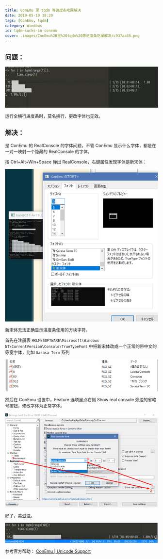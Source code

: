```yaml
---
title: ConEmu 里 tqdm 等进度条吃屎解决
date: 2019-05-19 18:20
tags: [ConEmu, tqdm]
category: Windows
id: tqdm-sucks-in-conemu
cover: .images/ConEmu%20里%20tqdm%20等进度条吃屎解决/c937aa35.png
---
```


## 问题：

![c937aa35.png](.images/ConEmu%20里%20tqdm%20等进度条吃屎解决/c937aa35.png)

运行全横行进度条时，莫名换行，更改字体也无效。

## 解决：

是 ConEmu 的 RealConsole 的字体问题，不管 ConEmu 显示什么字体，都是在一对一映射一个隐藏的 RealConsole 的字体。

按 Ctrl+Alt+Win+Space 弹出 RealConsole，右键属性发现字体是新宋体：

![a2ac7518.png](.images/ConEmu%20里%20tqdm%20等进度条吃屎解决/a2ac7518.png)

新宋体无法正确显示进度条使用的方块字符。

首先在注册表 `HKLM\SOFTWARE\Microsoft\Windows NT\CurrentVersion\Console\TrueTypeFont` 中把新宋体改成一个正常的带中文的等宽字体，比如 `Sarasa Term` 系列

![856ef4f9.png](.images/ConEmu%20里%20tqdm%20等进度条吃屎解决/856ef4f9.png)

然后在 ConEmu 设置中，Feature 选项里点右侧 Show real console 旁边的省略号按钮，修改字体为正常字体。

![46a8b97f.png](.images/ConEmu%20里%20tqdm%20等进度条吃屎解决/46a8b97f.png)

好了，美滋滋。

![b45a736d.png](.images/ConEmu%20里%20tqdm%20等进度条吃屎解决/b45a736d.png)

参考官方帮助：
[ConEmu \| Unicode Support](https://conemu.github.io/en/UnicodeSupport.html)